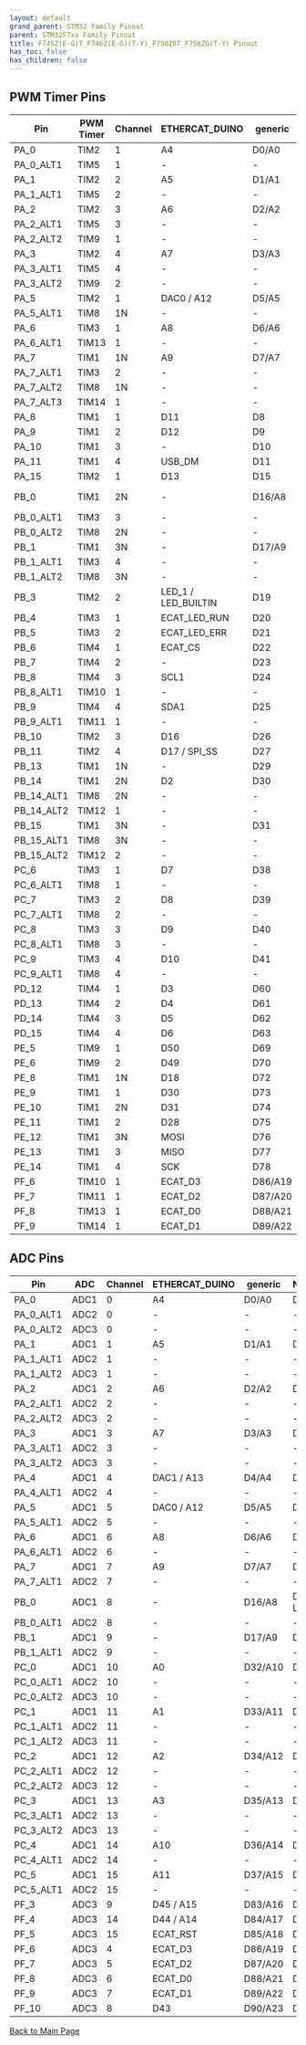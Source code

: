 ```yaml
---
layout: default
grand_parent: STM32 Family Pinout
parent: STM32F7xx Family Pinout
title: F745Z(E-G)T_F746Z(E-G)(T-Y)_F750Z8T_F756ZG(T-Y) Pinout
has_toc: false
has_children: false
---
```


## PWM Timer Pins

| Pin | PWM Timer | Channel | ETHERCAT_DUINO | generic | NUCLEO_F7x6ZG |
| --- | --- | --- | --- | --- | --- |
| PA_0 | TIM2 | 1 | A4 | D0/A0 | D32 |
| PA_0_ALT1 | TIM5 | 1 | - | - | - |
| PA_1 | TIM2 | 2 | A5 | D1/A1 | D88/A18 |
| PA_1_ALT1 | TIM5 | 2 | - | - | - |
| PA_2 | TIM2 | 3 | A6 | D2/A2 | D89/A19 |
| PA_2_ALT1 | TIM5 | 3 | - | - | - |
| PA_2_ALT2 | TIM9 | 1 | - | - | - |
| PA_3 | TIM2 | 4 | A7 | D3/A3 | D78/A0 |
| PA_3_ALT1 | TIM5 | 4 | - | - | - |
| PA_3_ALT2 | TIM9 | 2 | - | - | - |
| PA_5 | TIM2 | 1 | DAC0 / A12 | D5/A5 | D13 |
| PA_5_ALT1 | TIM8 | 1N | - | - | - |
| PA_6 | TIM3 | 1 | A8 | D6/A6 | D12 |
| PA_6_ALT1 | TIM13 | 1 | - | - | - |
| PA_7 | TIM1 | 1N | A9 | D7/A7 | D71 |
| PA_7_ALT1 | TIM3 | 2 | - | - | - |
| PA_7_ALT2 | TIM8 | 1N | - | - | - |
| PA_7_ALT3 | TIM14 | 1 | - | - | - |
| PA_8 | TIM1 | 1 | D11 | D8 | D90 |
| PA_9 | TIM1 | 2 | D12 | D9 | D91 |
| PA_10 | TIM1 | 3 | - | D10 | D92 |
| PA_11 | TIM1 | 4 | USB_DM | D11 | D93 |
| PA_15 | TIM2 | 1 | D13 | D15 | D20 |
| PB_0 | TIM1 | 2N | - | D16/A8 | D33/A23 - LED_GREEN |
| PB_0_ALT1 | TIM3 | 3 | - | - | - |
| PB_0_ALT2 | TIM8 | 2N | - | - | - |
| PB_1 | TIM1 | 3N | - | D17/A9 | D84/A6 |
| PB_1_ALT1 | TIM3 | 4 | - | - | - |
| PB_1_ALT2 | TIM8 | 3N | - | - | - |
| PB_3 | TIM2 | 2 | LED_1 / LED_BUILTIN | D19 | D23 |
| PB_4 | TIM3 | 1 | ECAT_LED_RUN | D20 | D25 |
| PB_5 | TIM3 | 2 | ECAT_LED_ERR | D21 | D22 |
| PB_6 | TIM4 | 1 | ECAT_CS | D22 | D26 |
| PB_7 | TIM4 | 2 | - | D23 | D73 - LED_BLUE |
| PB_8 | TIM4 | 3 | SCL1 | D24 | D15 |
| PB_8_ALT1 | TIM10 | 1 | - | - | - |
| PB_9 | TIM4 | 4 | SDA1 | D25 | D14 |
| PB_9_ALT1 | TIM11 | 1 | - | - | - |
| PB_10 | TIM2 | 3 | D16 | D26 | D36 |
| PB_11 | TIM2 | 4 | D17 / SPI_SS | D27 | D35 |
| PB_13 | TIM1 | 1N | - | D29 | D18 |
| PB_14 | TIM1 | 2N | D2 | D30 | D74 - LED_RED |
| PB_14_ALT1 | TIM8 | 2N | - | - | - |
| PB_14_ALT2 | TIM12 | 1 | - | - | - |
| PB_15 | TIM1 | 3N | - | D31 | D17 |
| PB_15_ALT1 | TIM8 | 3N | - | - | - |
| PB_15_ALT2 | TIM12 | 2 | - | - | - |
| PC_6 | TIM3 | 1 | D7 | D38 | D16 |
| PC_6_ALT1 | TIM8 | 1 | - | - | - |
| PC_7 | TIM3 | 2 | D8 | D39 | D21 |
| PC_7_ALT1 | TIM8 | 2 | - | - | - |
| PC_8 | TIM3 | 3 | D9 | D40 | D43 |
| PC_8_ALT1 | TIM8 | 3 | - | - | - |
| PC_9 | TIM3 | 4 | D10 | D41 | D44 |
| PC_9_ALT1 | TIM8 | 4 | - | - | - |
| PD_12 | TIM4 | 1 | D3 | D60 | D29 |
| PD_13 | TIM4 | 2 | D4 | D61 | D28 |
| PD_14 | TIM4 | 3 | D5 | D62 | D10 |
| PD_15 | TIM4 | 4 | D6 | D63 | D9 |
| PE_5 | TIM9 | 1 | D50 | D69 | D58 |
| PE_6 | TIM9 | 2 | D49 | D70 | D59 |
| PE_8 | TIM1 | 1N | D18 | D72 | D42 |
| PE_9 | TIM1 | 1 | D30 | D73 | D6 |
| PE_10 | TIM1 | 2N | D31 | D74 | D40 |
| PE_11 | TIM1 | 2 | D28 | D75 | D5 |
| PE_12 | TIM1 | 3N | MOSI | D76 | D39 |
| PE_13 | TIM1 | 3 | MISO | D77 | D3 |
| PE_14 | TIM1 | 4 | SCK | D78 | D38 |
| PF_6 | TIM10 | 1 | ECAT_D3 | D86/A19 | D87/A9 |
| PF_7 | TIM11 | 1 | ECAT_D2 | D87/A20 | D62 |
| PF_8 | TIM13 | 1 | ECAT_D0 | D88/A21 | D61 |
| PF_9 | TIM14 | 1 | ECAT_D1 | D89/A22 | D63 |


## ADC Pins

| Pin | ADC | Channel | ETHERCAT_DUINO | generic | NUCLEO_F7x6ZG |
| --- | --- | --- | --- | --- | --- |
| PA_0 | ADC1 | 0 | A4 | D0/A0 | D32 |
| PA_0_ALT1 | ADC2 | 0 | - | - | - |
| PA_0_ALT2 | ADC3 | 0 | - | - | - |
| PA_1 | ADC1 | 1 | A5 | D1/A1 | D88/A18 |
| PA_1_ALT1 | ADC2 | 1 | - | - | - |
| PA_1_ALT2 | ADC3 | 1 | - | - | - |
| PA_2 | ADC1 | 2 | A6 | D2/A2 | D89/A19 |
| PA_2_ALT1 | ADC2 | 2 | - | - | - |
| PA_2_ALT2 | ADC3 | 2 | - | - | - |
| PA_3 | ADC1 | 3 | A7 | D3/A3 | D78/A0 |
| PA_3_ALT1 | ADC2 | 3 | - | - | - |
| PA_3_ALT2 | ADC3 | 3 | - | - | - |
| PA_4 | ADC1 | 4 | DAC1 / A13 | D4/A4 | D24 |
| PA_4_ALT1 | ADC2 | 4 | - | - | - |
| PA_5 | ADC1 | 5 | DAC0 / A12 | D5/A5 | D13 |
| PA_5_ALT1 | ADC2 | 5 | - | - | - |
| PA_6 | ADC1 | 6 | A8 | D6/A6 | D12 |
| PA_6_ALT1 | ADC2 | 6 | - | - | - |
| PA_7 | ADC1 | 7 | A9 | D7/A7 | D71 |
| PA_7_ALT1 | ADC2 | 7 | - | - | - |
| PB_0 | ADC1 | 8 | - | D16/A8 | D33/A23 - LED_GREEN |
| PB_0_ALT1 | ADC2 | 8 | - | - | - |
| PB_1 | ADC1 | 9 | - | D17/A9 | D84/A6 |
| PB_1_ALT1 | ADC2 | 9 | - | - | - |
| PC_0 | ADC1 | 10 | A0 | D32/A10 | D79/A1 |
| PC_0_ALT1 | ADC2 | 10 | - | - | - |
| PC_0_ALT2 | ADC3 | 10 | - | - | - |
| PC_1 | ADC1 | 11 | A1 | D33/A11 | D97/A20 |
| PC_1_ALT1 | ADC2 | 11 | - | - | - |
| PC_1_ALT2 | ADC3 | 11 | - | - | - |
| PC_2 | ADC1 | 12 | A2 | D34/A12 | D85/A7 |
| PC_2_ALT1 | ADC2 | 12 | - | - | - |
| PC_2_ALT2 | ADC3 | 12 | - | - | - |
| PC_3 | ADC1 | 13 | A3 | D35/A13 | D80/A2 |
| PC_3_ALT1 | ADC2 | 13 | - | - | - |
| PC_3_ALT2 | ADC3 | 13 | - | - | - |
| PC_4 | ADC1 | 14 | A10 | D36/A14 | D98/A21 |
| PC_4_ALT1 | ADC2 | 14 | - | - | - |
| PC_5 | ADC1 | 15 | A11 | D37/A15 | D99/A22 |
| PC_5_ALT1 | ADC2 | 15 | - | - | - |
| PF_3 | ADC3 | 9 | D45 / A15 | D83/A16 | D81/A3 |
| PF_4 | ADC3 | 14 | D44 / A14 | D84/A17 | D86/A8 |
| PF_5 | ADC3 | 15 | ECAT_RST | D85/A18 | D82/A4 |
| PF_6 | ADC3 | 4 | ECAT_D3 | D86/A19 | D87/A9 |
| PF_7 | ADC3 | 5 | ECAT_D2 | D87/A20 | D62 |
| PF_8 | ADC3 | 6 | ECAT_D0 | D88/A21 | D61 |
| PF_9 | ADC3 | 7 | ECAT_D1 | D89/A22 | D63 |
| PF_10 | ADC3 | 8 | D43 | D90/A23 | D83/A5 |


[Back to Main Page](../../)